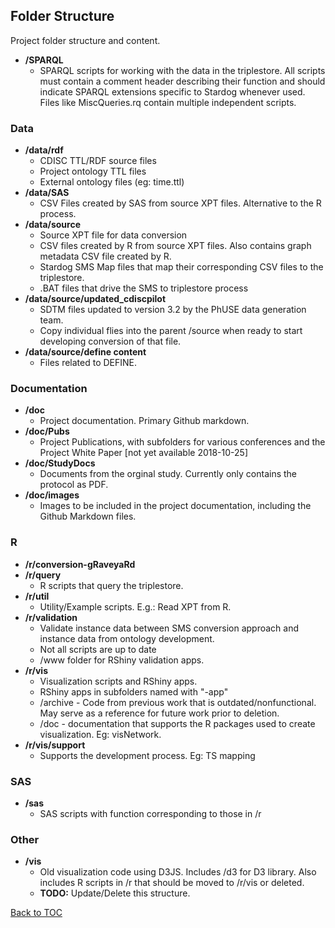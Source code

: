 Folder Structure
----------------

Project folder structure and content.

-   **/SPARQL**
    -   SPARQL scripts for working with the data in the triplestore. All scripts must contain a comment header describing their function and  should indicate SPARQL extensions specific to Stardog whenever used. Files like MiscQueries.rq contain multiple independent scripts.  

### Data

-   **/data/rdf**
    -   CDISC TTL/RDF source files
    -   Project ontology TTL files
    -   External ontology files (eg: time.ttl)
-   **/data/SAS**
    -   CSV Files created by SAS from source XPT files. Alternative to the R process.
-   **/data/source**
    -   Source XPT file for data conversion
    -   CSV files created by R from source XPT files. Also contains graph metadata CSV file created by R.
    -   Stardog SMS Map files that map their corresponding CSV files to the triplestore.
    -   .BAT files that drive the SMS to triplestore process
-   **/data/source/updated\_cdiscpilot**
    -   SDTM files updated to version 3.2 by the PhUSE data generation team.
    -   Copy individual flies into the parent /source when ready to start developing conversion of that file.
-   **/data/source/define content**
    -   Files related to DEFINE.

### Documentation

-   **/doc**
    -   Project documentation. Primary Github markdown.
-   **/doc/Pubs**
    -   Project Publications, with subfolders for various conferences and the Project White Paper \[not yet available 2018-10-25\]
-   **/doc/StudyDocs**
    -   Documents from the orginal study. Currently only contains the protocol as PDF.
-   **/doc/images**
    -   Images to be included in the project documentation, including the Github Markdown files.

### R

-   **/r/conversion-gRaveyaRd**
-   **/r/query**
    -   R scripts that query the triplestore.
-   **/r/util**
    -   Utility/Example scripts. E.g.: Read XPT from R.
-   **/r/validation**
    -   Validate instance data between SMS conversion approach and instance data from ontology development.
    -   Not all scripts are up to date
    -   /www folder for RShiny validation apps.
-   **/r/vis**
    -   Visualization scripts and RShiny apps.
    -   RShiny apps in subfolders named with "-app"
    -   /archive - Code from previous work that is outdated/nonfunctional. May serve as a reference for future work prior to deletion.
    -   /doc - documentation that supports the R packages used to create visualization. Eg: visNetwork.
-   **/r/vis/support**
    -   Supports the development process. Eg: TS mapping

### SAS

-   **/sas**
    -   SAS scripts with function corresponding to those in /r

### Other

-   **/vis**
    -   Old visualization code using D3JS. Includes /d3 for D3 library. Also includes R scripts in /r that should be moved to /r/vis or deleted.
    -   **TODO:** Update/Delete this structure.

[Back to TOC](TableOfContent.md)
